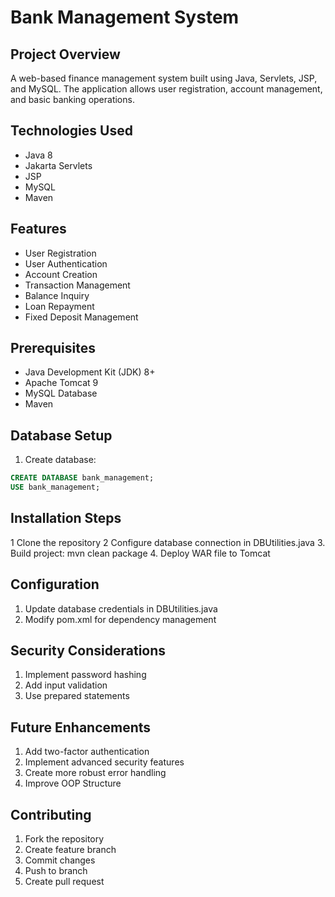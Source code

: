 # Bank Management System

## Project Overview
A web-based finance management system built using Java, Servlets, JSP, and MySQL. The application allows user registration, account management, and basic banking operations.

## Technologies Used
- Java 8
- Jakarta Servlets
- JSP
- MySQL
- Maven

## Features
- User Registration
- User Authentication
- Account Creation
- Transaction Management
- Balance Inquiry
- Loan Repayment
- Fixed Deposit Management

## Prerequisites
- Java Development Kit (JDK) 8+
- Apache Tomcat 9
- MySQL Database
- Maven

## Database Setup
1. Create database:
```sql
CREATE DATABASE bank_management;
USE bank_management;
```
## Installation Steps

1 Clone the repository
2 Configure database connection in DBUtilities.java
3. Build project: mvn clean package
4. Deploy WAR file to Tomcat

## Configuration

1. Update database credentials in DBUtilities.java
2. Modify pom.xml for dependency management

## Security Considerations

1. Implement password hashing
2. Add input validation
3. Use prepared statements

## Future Enhancements

1. Add two-factor authentication
2. Implement advanced security features
3. Create more robust error handling
4. Improve OOP Structure

## Contributing

1. Fork the repository
2. Create feature branch
3. Commit changes
4. Push to branch
5. Create pull request
